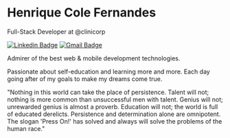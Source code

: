 # Henrique Cole Fernandes

Full-Stack Developer at @clinicorp

[![Linkedin Badge](https://img.shields.io/badge/-Henrique%20Cole-028760?style=flat-square&logo=Linkedin&logoColor=white&link=https://www.linkedin.com/in/henriquecole/)](https://www.linkedin.com/in/henriquecole/) 
[![Gmail Badge](https://img.shields.io/badge/-henriquecolefernandes@gmail.com-028760?style=flat-square&logo=Gmail&logoColor=white&link=mailto:henriquecolefernandes@gmail.com)](mailto:henriquecolefernandes@gmail.com)

Admirer of the best web & mobile development technologies.

Passionate about self-education and learning more and more. Each day going after of my goals to make my dreams come true.


"Nothing in this world can take the place of persistence. Talent will not; nothing is more common than unsuccessful men with talent. Genius will not; unrewarded genius is almost a proverb. Education will not; the world is full of educated derelicts. Persistence and determination alone are omnipotent. The slogan 'Press On!' has solved and always will solve the problems of the human race."
